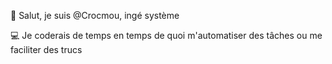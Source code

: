 👋 Salut, je suis @Crocmou, ingé système

💻 Je coderais de temps en temps de quoi m'automatiser des tâches ou me faciliter des trucs
